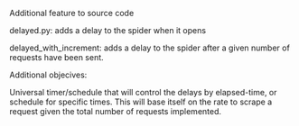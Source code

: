Additional feature to source code


delayed.py: adds a delay to the spider when it opens

delayed_with_increment: adds a delay to the spider after a given number of requests have been sent.

Additional objecives:

Universal timer/schedule that will control the delays by elapsed-time, or schedule for specific times. This will base itself on the rate to scrape a request given the total number of requests implemented.

